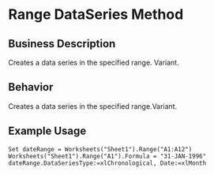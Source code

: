# Range DataSeries Method

## Business Description
Creates a data series in the specified range. Variant.

## Behavior
Creates a data series in the specified range.Variant.

## Example Usage
```vba
Set dateRange = Worksheets("Sheet1").Range("A1:A12") 
Worksheets("Sheet1").Range("A1").Formula = "31-JAN-1996" 
dateRange.DataSeriesType:=xlChronological, Date:=xlMonth
```